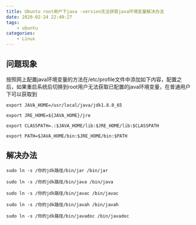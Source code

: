 ```yaml
---
title: Ubuntu root用户下java -version无法获取java环境变量解决办法
date: 2020-02-24 22:49:27
tags:
    - ubuntu
categories:
    - Linux
---
```

## 问题现象

​	按照网上配置java环境变量的方法在/etc/profile文件中添加如下内容，配置之后，如果重启系统后切换到root用户无法获取已配置的java环境变量，在普通用户下可以获取到

```shell
export JAVA_HOME=/usr/local/java/jdk1.8.0_65

export JRE_HOME=${JAVA_HOME}/jre

export CLASSPATH=.:$JAVA_HOME/lib:$JRE_HOME/lib:$CLASSPATH

export PATH=$JAVA_HOME/bin:$JRE_HOME/bin:$PATH
```
## 解决办法
<!--more-->
```shell
sudo ln -s /你的jdk路径/bin/jar /bin/jar 

sudo ln -s /你的jdk路径/bin/java /bin/java 

sudo ln -s /你的jdk路径/bin/javac /bin/javac 

sudo ln -s /你的jdk路径/bin/javah /bin/javah 

sudo ln -s /你的jdk路径/bin/javadoc /bin/javadoc
```
